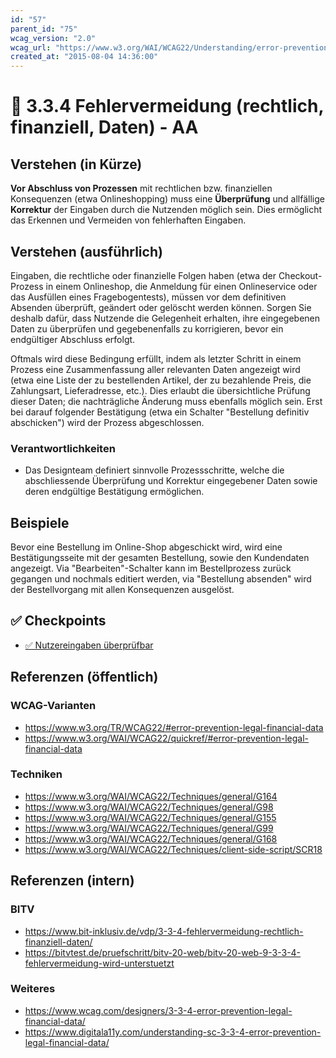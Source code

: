 ```yaml
---
id: "57"
parent_id: "75"
wcag_version: "2.0"
wcag_url: "https://www.w3.org/WAI/WCAG22/Understanding/error-prevention-legal-financial-data.html"
created_at: "2015-08-04 14:36:00"
---
```


# 📜 3.3.4 Fehlervermeidung (rechtlich, finanziell, Daten) - AA

## Verstehen (in Kürze)

**Vor Abschluss von Prozessen** mit rechtlichen bzw. finanziellen Konsequenzen (etwa Onlineshopping) muss eine **Überprüfung** und allfällige **Korrektur** der Eingaben durch die Nutzenden möglich sein. Dies ermöglicht das Erkennen und Vermeiden von fehlerhaften Eingaben.

## Verstehen (ausführlich)

Eingaben, die rechtliche oder finanzielle Folgen haben (etwa der Checkout-Prozess in einem Onlineshop, die Anmeldung für einen Onlineservice oder das Ausfüllen eines Fragebogentests), müssen vor dem definitiven Absenden überprüft, geändert oder gelöscht werden können. Sorgen Sie deshalb dafür, dass Nutzende die Gelegenheit erhalten, ihre eingegebenen Daten zu überprüfen und gegebenenfalls zu korrigieren, bevor ein endgültiger Abschluss erfolgt.

Oftmals wird diese Bedingung erfüllt, indem als letzter Schritt in einem Prozess eine Zusammenfassung aller relevanten Daten angezeigt wird (etwa eine Liste der zu bestellenden Artikel, der zu bezahlende Preis, die Zahlungsart, Lieferadresse, etc.). Dies erlaubt die übersichtliche Prüfung dieser Daten; die nachträgliche Änderung muss ebenfalls möglich sein. Erst bei darauf folgender Bestätigung (etwa ein Schalter "Bestellung definitiv abschicken") wird der Prozess abgeschlossen.

### Verantwortlichkeiten

- Das Designteam definiert sinnvolle Prozessschritte, welche die abschliessende Überprüfung und Korrektur eingegebener Daten sowie deren endgültige Bestätigung ermöglichen.

## Beispiele

Bevor eine Bestellung im Online-Shop abgeschickt wird, wird eine Bestätigungsseite mit der gesamten Bestellung, sowie den Kundendaten angezeigt. Via "Bearbeiten"-Schalter kann im Bestellprozess zurück gegangen und nochmals editiert werden, via "Bestellung absenden" wird der Bestellvorgang mit allen Konsequenzen ausgelöst.

## ✅ Checkpoints

- [✅ Nutzereingaben überprüfbar](nutzereingaben-ueberpruefbar)

## Referenzen (öffentlich)

### WCAG-Varianten
- <https://www.w3.org/TR/WCAG22/#error-prevention-legal-financial-data>
- <https://www.w3.org/WAI/WCAG22/quickref/#error-prevention-legal-financial-data>

### Techniken
- <https://www.w3.org/WAI/WCAG22/Techniques/general/G164>
- <https://www.w3.org/WAI/WCAG22/Techniques/general/G98>
- <https://www.w3.org/WAI/WCAG22/Techniques/general/G155>
- <https://www.w3.org/WAI/WCAG22/Techniques/general/G99>
- <https://www.w3.org/WAI/WCAG22/Techniques/general/G168>
- <https://www.w3.org/WAI/WCAG22/Techniques/client-side-script/SCR18>

## Referenzen (intern)

### BITV
- <https://www.bit-inklusiv.de/vdp/3-3-4-fehlervermeidung-rechtlich-finanziell-daten/>
- <https://bitvtest.de/pruefschritt/bitv-20-web/bitv-20-web-9-3-3-4-fehlervermeidung-wird-unterstuetzt>

### Weiteres
- <https://www.wcag.com/designers/3-3-4-error-prevention-legal-financial-data/>
- <https://www.digitala11y.com/understanding-sc-3-3-4-error-prevention-legal-financial-data/>
